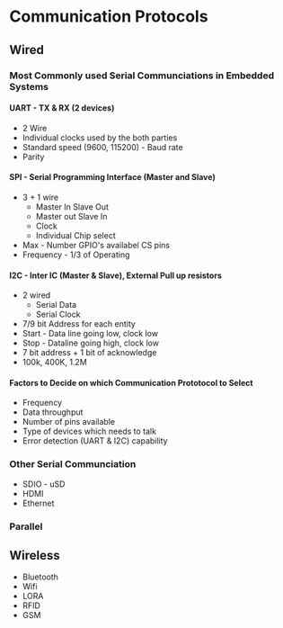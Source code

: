 # Communication Protocols
## Wired
### Most Commonly used Serial Communciations in Embedded Systems
#### UART  - TX & RX (2 devices)
* 2 Wire
* Individual clocks used by the both parties
* Standard speed (9600, 115200) - Baud rate
* Parity
#### SPI - Serial Programming Interface (Master and Slave)
* 3 + 1 wire
    * Master In Slave Out
    * Master out Slave In
    * Clock
    * Individual Chip select
* Max - Number GPIO's availabel CS pins
* Frequency - 1/3 of Operating 
#### I2C - Inter IC  (Master & Slave), External Pull up resistors
* 2 wired
    * Serial Data
    * Serial Clock
* 7/9 bit Address for each entity
* Start - Data line going low, clock low
* Stop - Dataline going high, clock low
* 7 bit address + 1 bit of acknowledge
* 100k, 400K, 1.2M

#### Factors to Decide on which Communication Prototocol to Select
* Frequency
* Data throughput
* Number of pins available 
* Type of devices which needs to talk
* Error detection (UART & I2C) capability

### Other Serial Communciation
* SDIO - uSD
* HDMI
* Ethernet
### Parallel

## Wireless
* Bluetooth
* Wifi
* LORA
* RFID
* GSM
